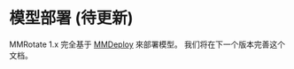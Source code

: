 # 模型部署 (待更新)

MMRotate 1.x 完全基于 [MMDeploy](https://mmdeploy.readthedocs.io/) 來部署模型。 我们将在下一个版本完善这个文档。
